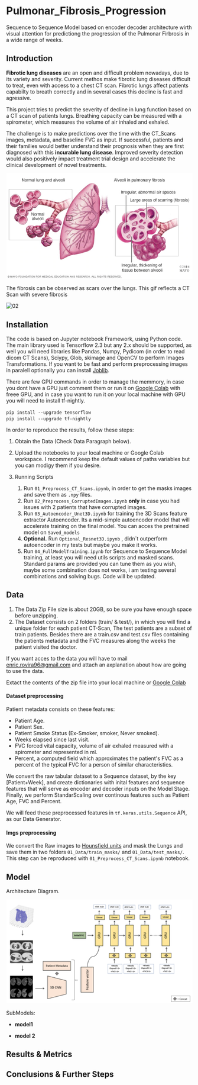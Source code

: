 # Pulmonar_Fibrosis_Progression

Sequence to Sequence Model based on encoder decoder architecture wirth visual attention for predictiong the progression of the Pulmonar Firbrosis in a wide range of weeks.

## Introduction

**Fibrotic lung diseases** are an open and difficult problem nowadays, due to its variety and severity. Current methos make fibrotic lung diseases difficult to treat, even with access to a chest CT scan. Fibrotic lungs affect patients capabilty to breath correctly and in several cases this decline is fast and agressive.

This project tries to predict the severity of decline in lung function based on a CT scan of patients lungs. Breathing capacity can be measured with a spirometer, which measures the volume of air inhaled and exhaled.

The challenge is to make predictions over the time with the CT_Scans images, metadata, and baseline FVC as input. If successful, patients and their families would better understand their prognosis when they are first diagnosed with this **incurable lung disease**. Improved severity detection would also positively impact treatment trial design and accelerate the clinical development of novel treatments.

![01](./Miscellaneous/01_pulm_fib.png)

The fibrosis can be observed as scars over the lungs. This gif reflects a CT Scan with severe fibrosis

![02](./Miscellaneous/04_scan_gif.gif)


## Installation

The code is based on Jupyter notebook Framework, using Python code. The main library used is Tensorflow 2.3 but any 2.x should be supported, as well you will need libraries like Pandas, Numpy, Pydicom (in order to read dicom CT Scans), Sciypy, Glob, skimage and OpenCV to perform Images Transformations. If you want to be fast and perform preprocessing images in paralell optionally you can install [Joblib](https://joblib.readthedocs.io/en/latest/). 

There are few GPU commands in order to manage the memmory, in case you dont have a GPU just comment them or run it on [Google Colab](https://colab.research.google.com/) with freee GPU, and in case you want to run it on your local machine with GPU you will need to install tf-nightly.

`pip install --upgrade tensorflow`<br>
`pip install --upgrade tf-nightly`

In order to reproduce the results, follow these steps:

 1. Obtain the Data (Check Data Paragraph below). 
 
 2. Upload the notebooks to your local machine or Google Colab workspace. I recommend keep the default values of paths variables but you can modigy them if you desire.
 
 3. Running Scripts
     1. Run `01_Preprocess_CT_Scans.ipynb`, in order to get the masks images and save them as `.npy` files. 
     2. Run `02_Preprocess_CorruptedImages.ipynb` **only** in case you had issues with 2 patients that have corrupted images.
     3. Run `03_Autoencoder_Unet3D.ipynb` for training the 3D Scans feature extractor Autoencoder. Its a mid-simple autoencoder model that will accelerate training on the final model. You can acces the pretrained model on `Saved_models`
     4. **Optional.** Run `Optional_Resnet3D.ipynb` , didn´t outperform autoencoder in my tests but maybe you make it works.
     5. Run `04_FullModelTraining.ipynb` for Sequence to Sequence Model training, at least you will need utils scripts and masked scans. Standard params are provided you can tune them as you wish, maybe some combination does not works, i am testing several combinations and solving bugs. Code will be updated.
 
 ## Data
 
1. The Data Zip File size is about 20GB, so be sure you have enough space before unzipping.
2. The Dataset consists on 2 folders (train/ & test/), in which you will find a unique folder for each patient CT-Scan, The test patients are a subset of train patients. Besides there are a train.csv and test.csv files containing the patients metadata and the FVC measures along the weeks the patient visited the doctor.

If you want acces to the data you will have to mail <enric.rovira96@gmail.com> and attach an axplanation about how are going to use the data.

Extact the contents of the zip file into your local machine or [Google Colab](https://colab.research.google.com/)

#### Dataset preprocessing

Patient metadata consists on these features:
 - Patient Age.
 - Patient Sex.
 - Patient Smoke Status (Ex-Smoker, smoker, Never smoked).
 - Weeks elapsed since last visit.
 - FVC forced vital capacity, volume of air exhaled measured with a spirometer and represented in ml.
 - Percent, a computed field which approximates the patient's FVC as a percent of the typical FVC for a person of similar characteristics.

We convert the raw tabular dataset to a Sequence dataset, by the key [Patient+Week], and create dictionaries with inital features and sequence features that will serve as encoder and decoder inputs on the Model Stage. Finally, we perform StandarScaling over continous features such as Patient Age, FVC and Percent.

We will feed these preprocessed features in `tf.keras.utils.Sequence` API, as our Data Generator.

#### Imgs preprocessing

We convert the Raw images to [Hounsfield units](https://en.wikipedia.org/wiki/Hounsfield_scale) and mask the Lungs and save them in two folders `01_Data/train_masks/` and `01_Data/test_masks/`. This step can be reproduced with `01_Preprocess_CT_Scans.ipynb` notebook.

 ## Model
 
 Architecture Diagram.
 
 ![08](./Miscellaneous/08_Model_diagram.PNG)
 
 SubModels:
 
  - **model1**
  
  - **model 2**
 
 ## Results & Metrics
 
 
 
 ## Conclusions & Further Steps




